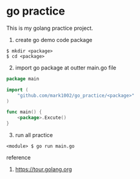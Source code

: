 # go practice
This is my golang practice project.

1. create go demo code package
```
$ mkdir <package>
$ cd <package>
```
2. import go package at outter main.go file
```go
package main

import (
	"github.com/mark1002/go_practice/<package>"
)

func main() {
	<package>.Excute()
}
```
3. run all practice
```
<module> $ go run main.go
```

reference

1. https://tour.golang.org
